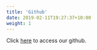 ```yaml
---
title: 'Github'
date: 2019-02-11T19:27:37+10:00
weight: 1
---
```


Click [here](https://github.com/IvyHau/IS415-Geovid_China) to access our github.



